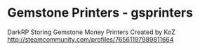 Gemstone Printers - gsprinters
==========

DarkRP Storing Gemstone Money Printers
Created by KoZ
http://steamcommunity.com/profiles/76561197989811664